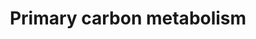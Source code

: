 ---
annotations:
- id: PW:0000002
  parent: classic metabolic pathway
  type: Pathway Ontology
  value: classic metabolic pathway
authors:
- Anwesha
- Sbohler
- MaintBot
- Jmelius
- Fehrhart
- Eweitz
- Egonw
- AlexanderPico
- Larsgw
description: This plant pathway represents the primary carbon metabolism in plants
  including Calvin cycle (WP2860) and Photosynthetic electron transport chain (WP2861)(chloroplast),
  Glycolysis (WP2862) (cytosol) and Krebs cycle (WP2863) (mitochondrion).
last-edited: 2023-02-01
organisms:
- Populus trichocarpa
redirect_from:
- /index.php/Pathway:WP2859
- /instance/WP2859
- /instance/WP2859_r125290
revision: r125290
schema-jsonld:
- '@context': https://schema.org/
  '@id': https://wikipathways.github.io/pathways/WP2859.html
  '@type': Dataset
  creator:
    '@type': Organization
    name: WikiPathways
  description: This plant pathway represents the primary carbon metabolism in plants
    including Calvin cycle (WP2860) and Photosynthetic electron transport chain (WP2861)(chloroplast),
    Glycolysis (WP2862) (cytosol) and Krebs cycle (WP2863) (mitochondrion).
  keywords:
  - 1,3-bisphosphoglycerate
  - 2-oxoglutaric acid
  - 2-phosphoglyceric acid
  - 3-phosphoglycerate
  - 3-phosphoglyceric acid
  - ADP
  - ATP
  - ATPase beta
  - DHAP
  - FAD+
  - FADH
  - NAD+
  - NADH
  - NADP MDH
  - NADP malic enzyme
  - NADP+
  - NADPH
  - O2-evolving Enhancer
  - O2-evolving Enhancer 1
  - O2-evolving Enhancer 2
  - PSI reaction center subunit II
  - PSI reaction center subunit III
  - RuBisCO
  - RuBisCO activase
  - RuBisCO subunit binding
  - acetyl-CoA
  - aldolase
  - carbon dioxide
  - carbonic acid
  - carbonic anhydrase
  - cis-aconitic acid
  - citric acid
  - dihydroxy-acetone phosphate
  - erythrose-4-phosphate
  - ferredoxin NADP + reductase
  - fructose 1,6 Bisphosphate
  - fructose-1,6-bisphosphatase
  - fructose-1,6-bisphosphate
  - fructose-1,6-bisphosphate aldolase
  - fructose-6-phosphate
  - fumaric acid
  - glucose
  - glucose-6-phosphate
  - glyceraldehyde 3-phosphate
  - glyceraldehyde-3-phosphate
  - glyceraldehyde-3-phosphate dehydrogenase
  - isocitric acid
  - light harvesting complex I protein Lhca3
  - light-harvesting complex I protein Lhca1
  - light-harvesting complex II protein Lhcb1
  - malate
  - malic acid
  - oxaloacetic acid
  - phosphoenolpyruvic acid
  - phosphoglycerate kinase
  - phosphoribulokinase
  - pyruvate
  - ribose-5-phosphate
  - ribulose-1,5-bisphosphate
  - ribulose-5-phosphate
  - ribulose-5-phosphate epimerase
  - ribulose-5-phosphate-3-epimerase
  - sedoheptulose-1,7-bisphosphatase
  - sedoheptulose-1,7-bisphosphate
  - sedoheptulose-7-phosphate
  - starch
  - succinic acid
  - succinyl-CoA
  - sucrose
  - transketolase
  - triose phosphate isomerase
  - xylulose-5-phosphate
  license: CC0
  name: Primary carbon metabolism
seo: CreativeWork
title: Primary carbon metabolism
wpid: WP2859
---